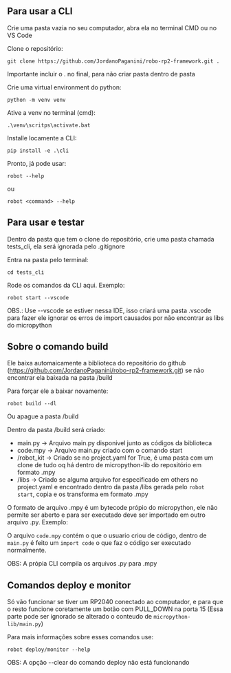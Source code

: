 ## Para usar a CLI

Crie uma pasta vazia no seu computador, abra ela no terminal CMD ou no VS Code

Clone o repositório:
```
git clone https://github.com/JordanoPaganini/robo-rp2-framework.git . 
```
Importante incluir o . no final, para não criar pasta dentro de pasta

Crie uma virtual environment do python:
```
python -m venv venv
```

Ative a venv no terminal (cmd):
```
.\venv\scritps\activate.bat
```

Installe locamente a CLI:
```
pip install -e .\cli
```

Pronto, já pode usar:
```
robot --help
```
ou 
```
robot <command> --help
```

## Para usar e testar

Dentro da pasta que tem o clone do repositório, crie uma pasta chamada tests_cli, ela será ignorada pelo .gitignore

Entra na pasta pelo terminal:
```
cd tests_cli
```

Rode os comandos da CLI aqui. Exemplo:
```
robot start --vscode
```

OBS.: Use --vscode se estiver nessa IDE, isso criará uma pasta .vscode para fazer ele ignorar os erros de import causados por não encontrar as libs do micropython

## Sobre o comando build

Ele baixa automaicamente a biblioteca do repositório do github (https://github.com/JordanoPaganini/robo-rp2-framework.git) se não encontrar ela baixada na pasta /build

Para forçar ele a baixar novamente:
```
robot build --dl
```
Ou apague a pasta /build

Dentro da pasta /build será criado:
- main.py -> Arquivo main.py disponivel junto as códigos da biblioteca
- code.mpy -> Arquivo main.py criado com o comando start
- /robot_kit -> Criado se no project.yaml for True, é uma pasta com um clone de tudo oq há dentro de micropython-lib do repositório em formato .mpy
- /libs -> Criado se alguma arquivo for especificado em others no project.yaml e encontrado dentro da pasta /libs gerada pelo `robot start`, copia e os transforma em formato .mpy

O formato de arquivo .mpy é um bytecode própio do micropython, ele não permite ser aberto e para ser executado deve ser importado em outro arquivo .py. Exemplo:

O arquivo `code.mpy` contém o que o usuario criou de código, dentro de `main.py` é feito um `import code` o que faz o código ser executado normalmente.

OBS: A própia CLI compila os arquivos .py para .mpy

## Comandos deploy e monitor

Só vão funcionar se tiver um RP2040 conectado ao computador, e para que o resto funcione coretamente um botão com PULL_DOWN na porta 15 (Essa parte pode ser ignorado se alterado o conteudo de `micropython-lib/main.py`)

Para mais informações sobre esses comandos use:
```
robot deploy/monitor --help
```

OBS: A opção --clear do comando deploy não está funcionando
